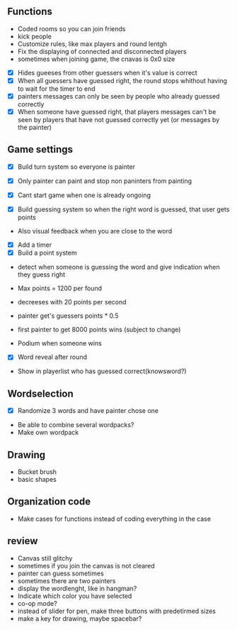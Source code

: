 ## Functions

- Coded rooms so you can join friends
- kick people
- Customize rules, like max players and round lentgh
- Fix the displaying of connected and disconnected players
- sometimes when joining game, the cnavas is 0x0 size
- [x] Hides gueeses from other guessers when it's value is correct
- [x] When all guessers have guessed right, the round stops whithout having to wait for the timer to end
- [x] painters messages can only be seen by people who already guessed correctly
- [x] When someone have guessed right, that players messages can't be seen by players that have not guessed correctly yet (or messages by the painter)

## Game settings

- [x] Build turn system so everyone is painter
- [x] Only painter can paint and stop non paninters from painting
- [x] Cant start game when one is already ongoing

- [x] Build guessing system so when the right word is guessed, that user gets points
- Also visual feedback when you are close to the word

- [x] Add a timer
- [x] Build a point system
- detect when someone is guessing the word and give indication when they guess right

- Max points = 1200 per found
- decreeses with 20 points per second
- painter get's guessers points * 0.5
- first painter to get 8000 points wins (subject to change)
- Podium when someone wins

- [x] Word reveal after round

- Show in playerlist who has guessed correct(knowsword?)

## Wordselection

- [x] Randomize 3 words and have painter chose one
- Be able to combine several wordpacks?
- Make own wordpack

## Drawing

- Bucket brush
- basic shapes

## Organization code

- Make cases for functions instead of coding everything in the case

## review
- Canvas still glitchy
- sometimes if you join the canvas is not cleared
- painter can guess sometimes
- sometimes there are two painters
- display the wordlenght, like in hangman?
- Indicate which color you have selected
- co-op mode?
- instead of slider for pen, make three buttons with predetirmed sizes
- make a key for drawing, maybe spacebar?
